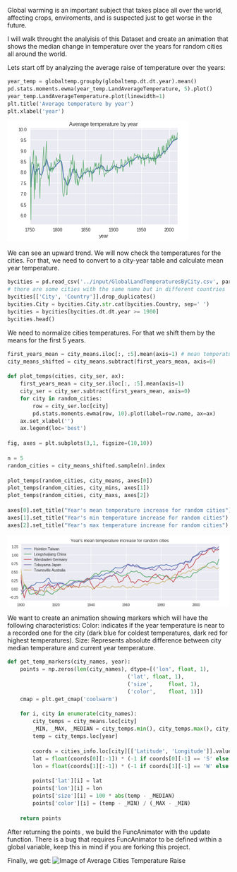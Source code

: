 Global warming is an important subject that takes place all over the world, affecting crops, enviroments,
and is suspected just to get worse in the future. 

I will walk throught the analyisis of this Dataset and create an animation that shows the median change
in temperature over the years for random cities all around the world. 

Lets start off by analyzing the average raise of temperature over the years:

```python
year_temp = globaltemp.groupby(globaltemp.dt.dt.year).mean()
pd.stats.moments.ewma(year_temp.LandAverageTemperature, 5).plot()
year_temp.LandAverageTemperature.plot(linewidth=1)
plt.title('Average temperature by year')
plt.xlabel('year')
```


![Image of Average Temperature Raise](https://raw.githubusercontent.com/nullwiz/data-science-portfolio/master/Global%20Warming/avg_temp_raise.png)


We can see an upward trend. We will now check the temperatures for the cities.
For that, we need to convert to a city-year table and calculate mean year temperature.

~~~~python
bycities = pd.read_csv('../input/GlobalLandTemperaturesByCity.csv', parse_dates=['dt'])
# there are some cities with the same name but in different countries 
bycities[['City', 'Country']].drop_duplicates()
bycities.City = bycities.City.str.cat(bycities.Country, sep=' ')
bycities = bycities[bycities.dt.dt.year >= 1900]
bycities.head()
~~~~

We need to normalize cities temperatures. For that we shift them by the means for the first 5 years. 

~~~~python
first_years_mean = city_means.iloc[:, :5].mean(axis=1) # mean temperature for the first 5 years
city_means_shifted = city_means.subtract(first_years_mean, axis=0)

def plot_temps(cities, city_ser, ax):
    first_years_mean = city_ser.iloc[:, :5].mean(axis=1)
    city_ser = city_ser.subtract(first_years_mean, axis=0)
    for city in random_cities:
        row = city_ser.loc[city]
        pd.stats.moments.ewma(row, 10).plot(label=row.name, ax=ax)
    ax.set_xlabel('')
    ax.legend(loc='best')

fig, axes = plt.subplots(3,1, figsize=(10,10))

n = 5
random_cities = city_means_shifted.sample(n).index

plot_temps(random_cities, city_means, axes[0])
plot_temps(random_cities, city_mins, axes[1])
plot_temps(random_cities, city_maxs, axes[2])

axes[0].set_title("Year's mean temperature increase for random cities")
axes[1].set_title("Year's min temperature increase for random cities")
axes[2].set_title("Year's max temperature increase for random cities")
~~~~

![Average Cities Temperature Raise](https://raw.githubusercontent.com/nullwiz/data-science-portfolio/master/Global%20Warming/avg_temp_raise_random_cities.png)




We want to create an animation showing markers which will have the following characteristics:
Color: indicates if the year temperature is near to a recorded one for the city  (dark blue for coldest temperatures, dark red for highest temperatures).
Size: Represents absolute difference between city median temperature and current year temperature.
~~~python
def get_temp_markers(city_names, year):
    points = np.zeros(len(city_names), dtype=[('lon', float, 1),
                                      ('lat', float, 1),
                                      ('size',     float, 1),
                                      ('color',    float, 1)])
    cmap = plt.get_cmap('coolwarm')
    
    for i, city in enumerate(city_names):
        city_temps = city_means.loc[city]
        _MIN, _MAX, _MEDIAN = city_temps.min(), city_temps.max(), city_temps.median()
        temp = city_temps.loc[year]
        
        coords = cities_info.loc[city][['Latitude', 'Longitude']].values
        lat = float(coords[0][:-1]) * (-1 if coords[0][-1] == 'S' else 1)
        lon = float(coords[1][:-1]) * (-1 if coords[1][-1] == 'W' else 1)
        
        points['lat'][i] = lat
        points['lon'][i] = lon
        points['size'][i] = 100 * abs(temp - _MEDIAN)
        points['color'][i] = (temp - _MIN) / (_MAX - _MIN)
            
    return points   
  ~~~~
    
 After returning the points , we build the FuncAnimator with the update function. 
 There is a bug that requires FuncAnimator to be defined within a global variable, keep this in mind if you are forking this project.
 
 Finally, we get: 
![Image of Average Cities Temperature Raise](https://raw.githubusercontent.com/nullwiz/data-science-portfolio/master/Global%20Warming/finalGif.gif)
